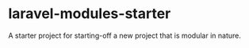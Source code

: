 # laravel-modules-starter
A starter project for starting-off a new project that is modular in nature.
